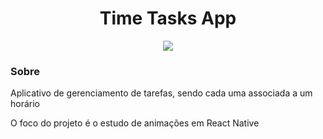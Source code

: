 <h1 align="center">Time Tasks App</h1>
<p align="center"><img src="https://img.shields.io/badge/react_native-%2320232a.svg?style=for-the-badge&logo=react&logoColor=%2361DAFB" /></p>

<h3>Sobre</h3>
<p>Aplicativo de gerenciamento de tarefas, sendo cada uma associada a um horário</p>
<p>O foco do projeto é o estudo de animações em React Native</p>
